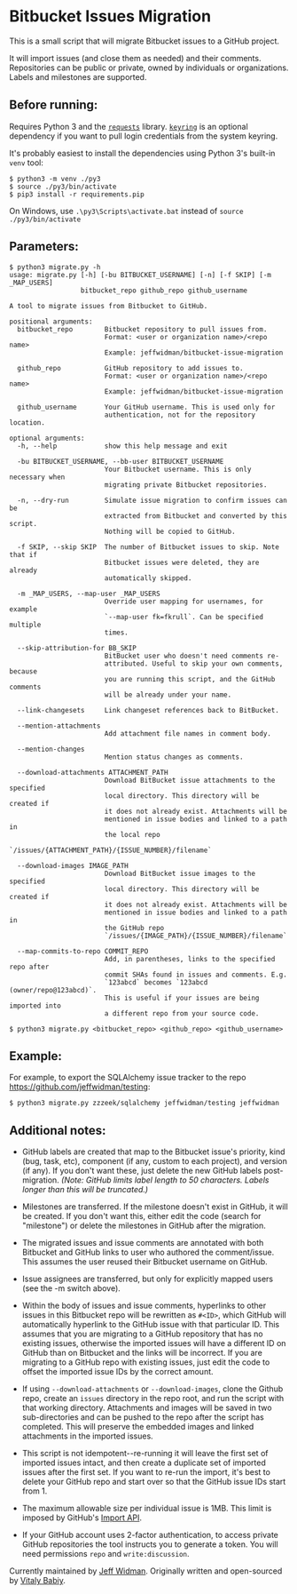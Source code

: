 # Bitbucket Issues Migration

This is a small script that will migrate Bitbucket issues to a GitHub project.

It will import issues (and close them as needed) and their comments.
Repositories can be public or private, owned by individuals or organizations.
Labels and milestones are supported.

## Before running:

Requires Python 3 and the [`requests`](http://requests.readthedocs.org/) library.
[`keyring`](https://pypi.python.org/pypi/keyring) is an optional
dependency if you want to pull login credentials from the system keyring.

It's probably easiest to install the dependencies using Python 3's built-in
`venv` tool:

    $ python3 -m venv ./py3
    $ source ./py3/bin/activate
    $ pip3 install -r requirements.pip

On Windows, use `.\py3\Scripts\activate.bat` instead of `source ./py3/bin/activate`

## Parameters:

    $ python3 migrate.py -h
    usage: migrate.py [-h] [-bu BITBUCKET_USERNAME] [-n] [-f SKIP] [-m _MAP_USERS]
                      bitbucket_repo github_repo github_username

    A tool to migrate issues from Bitbucket to GitHub.

    positional arguments:
      bitbucket_repo        Bitbucket repository to pull issues from.
                            Format: <user or organization name>/<repo name>
                            Example: jeffwidman/bitbucket-issue-migration

      github_repo           GitHub repository to add issues to.
                            Format: <user or organization name>/<repo name>
                            Example: jeffwidman/bitbucket-issue-migration

      github_username       Your GitHub username. This is used only for
                            authentication, not for the repository location.

    optional arguments:
      -h, --help            show this help message and exit

      -bu BITBUCKET_USERNAME, --bb-user BITBUCKET_USERNAME
                            Your Bitbucket username. This is only necessary when
                            migrating private Bitbucket repositories.

      -n, --dry-run         Simulate issue migration to confirm issues can be
                            extracted from Bitbucket and converted by this script.
                            Nothing will be copied to GitHub.

      -f SKIP, --skip SKIP  The number of Bitbucket issues to skip. Note that if
                            Bitbucket issues were deleted, they are already
                            automatically skipped.

      -m _MAP_USERS, --map-user _MAP_USERS
                            Override user mapping for usernames, for example
                            `--map-user fk=fkrull`. Can be specified multiple
                            times.

      --skip-attribution-for BB_SKIP
                            BitBucket user who doesn't need comments re-
                            attributed. Useful to skip your own comments, because
                            you are running this script, and the GitHub comments
                            will be already under your name.

      --link-changesets     Link changeset references back to BitBucket.

      --mention-attachments
                            Add attachment file names in comment body.

      --mention-changes
                            Mention status changes as comments.

      --download-attachments ATTACHMENT_PATH
                            Download BitBucket issue attachments to the specified
                            local directory. This directory will be created if
                            it does not already exist. Attachments will be
                            mentioned in issue bodies and linked to a path in
                            the local repo
                            `/issues/{ATTACHMENT_PATH}/{ISSUE_NUMBER}/filename`

      --download-images IMAGE_PATH
                            Download BitBucket issue images to the specified
                            local directory. This directory will be created if
                            it does not already exist. Attachments will be
                            mentioned in issue bodies and linked to a path in
                            the GitHub repo
                            `/issues/{IMAGE_PATH}/{ISSUE_NUMBER}/filename`

      --map-commits-to-repo COMMIT_REPO
                            Add, in parentheses, links to the specified repo after
                            commit SHAs found in issues and comments. E.g.
                            `123abcd` becomes `123abcd (owner/repo@123abcd)`.
                            This is useful if your issues are being imported into
                            a different repo from your source code.

    $ python3 migrate.py <bitbucket_repo> <github_repo> <github_username>

## Example:

For example, to export the SQLAlchemy issue tracker to the repo https://github.com/jeffwidman/testing:

    $ python3 migrate.py zzzeek/sqlalchemy jeffwidman/testing jeffwidman

## Additional notes:

* GitHub labels are created that map to the Bitbucket issue's priority, kind
(bug, task, etc), component (if any, custom to each project), and version (if
any). If you don't want these, just delete the new GitHub labels post-migration.
_(Note: GitHub limits label length to 50 characters. Labels longer than this will be truncated.)_

* Milestones are transferred. If the milestone doesn't exist in GitHub, it will
be created. If you don't want this, either edit the code (search for "milestone")
or delete the milestones in GitHub after the migration.

* The migrated issues and issue comments are annotated with both Bitbucket and
GitHub links to user who authored the comment/issue. This assumes the user
reused their Bitbucket username on GitHub.

* Issue assignees are transferred, but only for explicitly mapped users 
(see the -m switch above).

* Within the body of issues and issue comments, hyperlinks to other issues
in this Bitbucket repo will be rewritten as `#<ID>`, which GitHub will
automatically hyperlink to the GitHub issue with that particular ID. This
assumes that you are migrating to a GitHub repository that has no existing
issues, otherwise the imported issues will have a different ID on GitHub than
on Bitbucket and the links will be incorrect. If you are migrating to a GitHub
repo with existing issues, just edit the code to offset the imported issue IDs
by the correct amount.

* If using `--download-attachments` or `--download-images`, clone the Github
repo, create an `issues` directory in the repo root, and run the script with
that working directory. Attachments and images will be saved in two
sub-directories and can be pushed to the repo after the script has completed.
This will preserve the embedded images and linked attachments in the imported
issues.

* This script is not idempotent--re-running it will leave the first set of
imported issues intact, and then create a duplicate set of imported issues after
the first set. If you want to re-run the import, it's best to delete your GitHub
repo and start over so that the GitHub issue IDs start from 1.

* The maximum allowable size per individual issue is 1MB. This limit is
imposed by GitHub's
[Import API](https://gist.github.com/jonmagic/5282384165e0f86ef105).

* If your GitHub account uses 2-factor authentication, to access private GitHub repositories the tool instructs you to generate a token.
You will need permissions `repo` and `write:discussion`.



Currently maintained by [Jeff Widman](http://www.jeffwidman.com/).
Originally written and open-sourced by [Vitaly Babiy](https://github.com/vbabiy).
